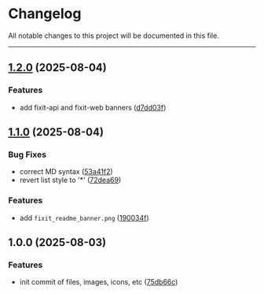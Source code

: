 # Changelog

All notable changes to this project will be documented in this file.

---

## [1.2.0](https://github.com/Nerdware-LLC/fixit-public/compare/v1.1.0...v1.2.0) (2025-08-04)

### Features

* add fixit-api and fixit-web banners ([d7dd03f](https://github.com/Nerdware-LLC/fixit-public/commit/d7dd03fb9d473cc9e83bc30ff09c810818c87ad4))

## [1.1.0](https://github.com/Nerdware-LLC/fixit-public/compare/v1.0.0...v1.1.0) (2025-08-04)

### Bug Fixes

* correct MD syntax ([53a41f2](https://github.com/Nerdware-LLC/fixit-public/commit/53a41f2dd04b7b3295b453afbd074d583697de2e))
* revert list style to '*' ([72dea69](https://github.com/Nerdware-LLC/fixit-public/commit/72dea69de361a031c4f04c466356a3a6e4b3afb0))


### Features

* add `fixit_readme_banner.png` ([190034f](https://github.com/Nerdware-LLC/fixit-public/commit/190034f6495901287fa103e5babb7390459ed72a))

## 1.0.0 (2025-08-03)

### Features

* init commit of files, images, icons, etc ([75db66c](https://github.com/Nerdware-LLC/fixit-public/commit/75db66c934a21e62ae83254f84333bdfacfa5a81))
